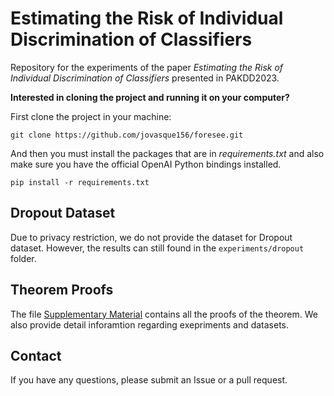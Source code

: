 # Estimating the Risk of Individual Discrimination of Classifiers
Repository for the experiments of the paper *Estimating the Risk of Individual Discrimination of Classifiers* presented in PAKDD2023.

**Interested in cloning the project and running it on your computer?**

First clone the project in your machine:

```
git clone https://github.com/jovasque156/foresee.git
```

And then you must install the packages that are in *requirements.txt* and also make sure you have the official OpenAI Python bindings installed.

```
pip install -r requirements.txt
```

## Dropout Dataset
Due to privacy restriction, we do not provide the dataset for Dropout dataset. However, the results can still found in the `experiments/dropout` folder.

## Theorem Proofs
The file [Supplementary Material](https://github.com/jovasque156/foresee/blob/master/Supplementary_Material.pdf) contains all the proofs of the theorem. We also provide detail inforamtion regarding exepriments and datasets.

## Contact
If you have any questions, please submit an Issue or a pull request.

